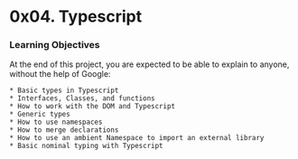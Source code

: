 # 0x04. Typescript

### Learning Objectives
At the end of this project, you are expected to be able to explain to anyone, without the help of Google:

	* Basic types in Typescript
	* Interfaces, Classes, and functions
	* How to work with the DOM and Typescript
	* Generic types
	* How to use namespaces
	* How to merge declarations
	* How to use an ambient Namespace to import an external library
	* Basic nominal typing with Typescript
